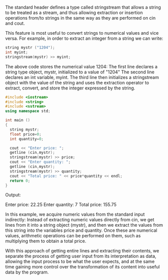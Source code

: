 The standard header <sstream> defines a type called stringstream that allows a string to be treated as a stream, and thus allowing extraction or insertion operations from/to strings in the same way as they are performed on cin and cout.

This feature is most useful to convert strings to numerical values and vice versa. For example, in order to extract an integer from a string we can write:

```cpp
string mystr ("1204");
int myint;
stringstream(mystr) >> myint;
```
The above code stores the numerical value 1204:
The first line declares a string type object, mystr, initialized to a value of "1204"
The second line declares an int variable, myint.
The third line then initializes a stringstream object with the value of the string and uses the extraction operator to extract, convert, and store the integer expressed by the string.

```cpp
#include <iostream>
#include <string>
#include <sstream>
using namespace std;

int main ()
{
  string mystr;
  float price=0;
  int quantity=0;

  cout << "Enter price: ";
  getline (cin,mystr);
  stringstream(mystr) >> price;
  cout << "Enter quantity: ";
  getline (cin,mystr);
  stringstream(mystr) >> quantity;
  cout << "Total price: " << price*quantity << endl;
  return 0;
}
```

Output:

  Enter price: 22.25
  Enter quantity: 7
  Total price: 155.75

In this example, we acquire numeric values from the standard input indirectly: Instead of extracting numeric values directly from cin, we get lines from it into a string object (mystr), and then we extract the values from this string into the variables price and quantity. Once these are numerical values, arithmetic operations can be performed on them, such as multiplying them to obtain a total price.

With this approach of getting entire lines and extracting their contents, we separate the process of getting user input from its interpretation as data, allowing the input process to be what the user expects, and at the same time gaining more control over the transformation of its content into useful data by the program.
